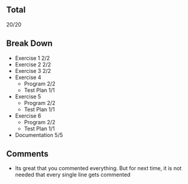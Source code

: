 ## Total ##
20/20

## Break Down ##
* Exercise 1 2/2
* Exercise 2 2/2
* Exercise 3 2/2
* Exercise 4
  * Program 2/2
  * Test Plan 1/1
* Exercise 5
  * Program 2/2
  * Test Plan 1/1
* Exercise 6
  * Program 2/2
  * Test Plan 1/1
* Documentation 5/5

## Comments ##
* Its great that you commented everything. But for next time, it is not needed that every single line gets commented